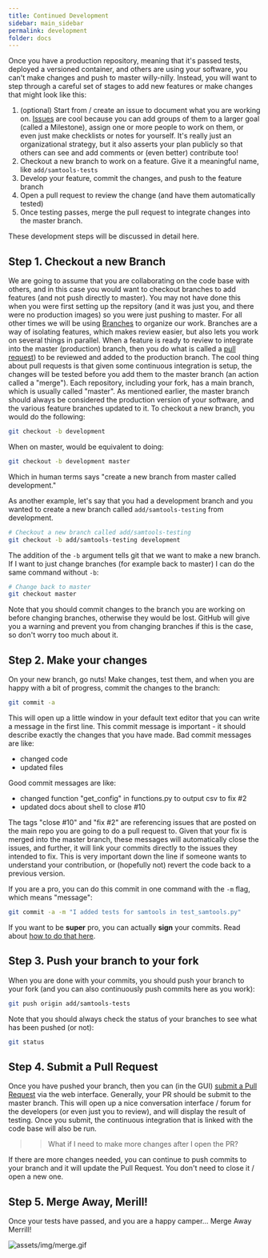 ```yaml
---
title: Continued Development
sidebar: main_sidebar
permalink: development
folder: docs
---
```



Once you have a production repository, meaning that it's passed tests, deployed a versioned container, and others are using
your software, you can't make changes and push to master willy-nilly. Instead, you will want to step through a careful
set of stages to add new features or make changes that might look like this:

 1. (optional) Start from / create an issue to document what you are working on. [Issues](https://guides.github.com/features/issues/) are cool because you can add groups of them to a larger goal (called a Milestone), assign one or more people to work on them, or even just make checklists or notes for yourself. It's really just an organizational strategy, but it also asserts your plan publicly so that others can see and add comments or (even better) contribute too!
 2. Checkout a new branch to work on a feature. Give it a meaningful name, like `add/samtools-tests`
 3. Develop your feature, commit the changes, and push to the feature branch
 4. Open a pull request to review the change (and have them automatically tested)
 5. Once testing passes, merge the pull request to integrate changes into the master branch.


These development steps will be discussed in detail here.

## Step 1. Checkout a new Branch
We are going to assume that you are collaborating on the code base with others, and in this case you would want to checkout branches to add features (and not push directly to master). You may not have done this when you were first setting up the repsitory (and it was just you, and there were no production images) so you were just pushing to master. For all other times we will be using <a href="https://guides.github.com/introduction/flow/" target="_blank">Branches</a> to organize our work. 
Branches are a way of isolating features, which makes review easier, but also lets you work on several things in parallel.
When a feature is ready to review to integrate into the master (production) branch, then you do what is called a <a href="https://help.github.com/articles/about-pull-requests/" target="_blank">pull request</a>) to be reviewed and added to the production branch. The cool thing about pull requests is that given some continuous integration is setup, the changes will be tested before you add them to the master branch (an action called a "merge"). Each repository, including your fork, has a main branch, which is usually called "master". As mentioned earlier, the master branch should always be considered the production version of your software, and the various feature branches updated to it. To checkout a new branch, you would do the following:

```bash
git checkout -b development
```

When on master, would be equivalent to doing:

```bash
git checkout -b development master
```

Which in human terms says "create a new branch from master called development."

As another example, let's say that you had a development branch and you wanted to create a new branch called `add/samtools-testing` from development.

```bash
# Checkout a new branch called add/samtools-testing
git checkout -b add/samtools-testing development
```

The addition of the `-b` argument tells git that we want to make a new branch. If I want to just change branches (for example back to master) I can do the same command without `-b`:

```bash
# Change back to master
git checkout master
```

Note that you should commit changes to the branch you are working on before changing branches, otherwise they would be lost. GitHub will give you a warning and prevent you from changing branches if this is the case, so don't worry too much about it.


## Step 2. Make your changes
On your new branch, go nuts! Make changes, test them, and when you are happy with a bit of progress, commit the changes to the branch:

```bash
git commit -a
```

This will open up a little window in your default text editor that you can write a message in the first line. This commit message is important - it should describe exactly the changes that you have made. Bad commit messages are like:

- changed code
- updated files

Good commit messages are like:

- changed function "get_config" in functions.py to output csv to fix #2
- updated docs about shell to close #10

The tags "close #10" and "fix #2" are referencing issues that are posted on the main repo you are going to do a pull request to. Given that your fix is merged into the master branch, these messages will automatically close the issues, and further, it will link your commits directly to the issues they intended to fix. This is very important down the line if someone wants to understand your contribution, or (hopefully not) revert the code back to a previous version.

If you are a pro, you can do this commit in one command with the `-m` flag, which means "message":

```bash
git commit -a -m "I added tests for samtools in test_samtools.py"
```

If you want to be **super** pro, you can actually **sign** your commits. Read about [how to do that here](https://help.github.com/articles/signing-commits-using-gpg/).

## Step 3. Push your branch to your fork
When you are done with your commits, you should push your branch to your fork (and you can also continuously push commits here as you work):

```bash
git push origin add/samtools-tests
```

Note that you should always check the status of your branches to see what has been pushed (or not):

```bash
git status
```


## Step 4. Submit a Pull Request
Once you have pushed your branch, then you can (in the GUI) <a href="https://help.github.com/articles/creating-a-pull-request/" target="_blank">submit a Pull Request</a> via the web interface. Generally, your PR should be submit to the master branch. This will open up a nice conversation interface / forum for the developers (or even just you to review), and will display the result of testing. Once you submit, the continuous integration that is linked with the code base will also be run. 

>> What if I need to make more changes after I open the PR?

If there are more changes needed, you can continue to push commits to your branch and it will update the Pull Request. You don't need to close it / open a new one.

## Step 5. Merge Away, Merill!

Once your tests have passed, and you are a happy camper... Merge Away Merrill!

![assets/img/merge.gif](assets/img/merge.gif)
